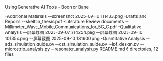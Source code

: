 Using Generative AI Tools - Boon or Bane

-Additional Materials
--screenshot 2025-09-10 111433.png
-Drafts and Reports
--skelton_thesis.pdf
-Literature Review documents
--Millimeter_Wave_Mobile_Communications_for_5G_C.pdf
-Qualitative Analysis
--屏幕截图 2025-09-07 214254.png
--屏幕截图 2025-09-10 101354.png
--屏幕截图 2025-09-10 181600.png
-Quantitative Analysis
--ads_simulation_guide.py
--cst_simulation_guide.py
--lpf_design.py
--microstrip_analysis.py
--resonator_analysis.py
README.md
6 directories, 12 files

